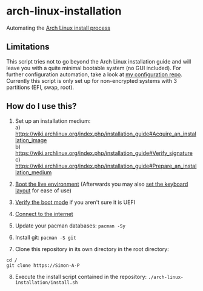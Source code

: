 # arch-linux-installation
Automating the [Arch Linux install process](https://wiki.archlinux.org/index.php/installation_guide)  

## Limitations
This script tries not to go beyond the Arch Linux installation guide and will leave you with a quite minimal bootable system (no GUI included). For further configuration automation, take a look at [my configuration repo](https://github.com/Simon-A-P/dotfiles).  
Currently this script is only set up for non-encrypted systems with 3 partitions (EFI, swap, root).  

## How do I use this?
1. Set up an installation medium:  
  a) https://wiki.archlinux.org/index.php/installation_guide#Acquire_an_installation_image  
  b) https://wiki.archlinux.org/index.php/installation_guide#Verify_signature  
  c) https://wiki.archlinux.org/index.php/installation_guide#Prepare_an_installation_medium  

2. [Boot the live environment](https://wiki.archlinux.org/index.php/installation_guide#Boot_the_live_environment) (Afterwards you may also [set the keyboard layout](https://wiki.archlinux.org/index.php/installation_guide#Set_the_keyboard_layout) for ease of use)  

3. [Verify the boot mode](https://wiki.archlinux.org/index.php/installation_guide#Verify_the_boot_mode) if you aren't sure it is UEFI  

4. [Connect to the internet](https://wiki.archlinux.org/index.php/installation_guide#Connect_to_the_internet)  

5. Update your pacman databases: ```pacman -Sy```

6. Install git: ```pacman -S git```  

7. Clone this repository in its own directory in the root directory:
```
cd /  
git clone https://Simon-A-P  
```
8. Execute the install script contained in the repository: ```./arch-linux-installation/install.sh```
